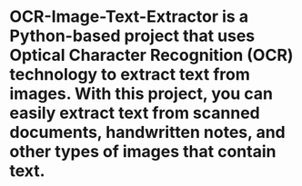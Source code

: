 # OCR-Image-Text-Extractor is a Python-based project that uses Optical Character Recognition (OCR) technology to extract text from images. With this project, you can easily extract text from scanned documents, handwritten notes, and other types of images that contain text.
